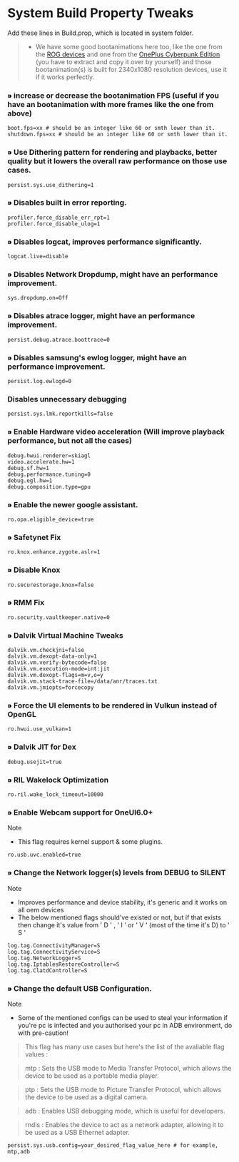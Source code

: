 # System Build Property Tweaks
Add these lines in Build.prop, which is located in system folder.

> - We have some good bootanimations here too, like the one from the <a href="https://github.com/forsaken-heart24/FLOSSIS/blob/main/tweak_configs/ROG_bootanimation.tar.gz">ROG devices</a> and one from the <a href="https://github.com/forsaken-heart24/FLOSSIS/blob/main/tweak_configs/Cyberpunk.tar.gz">OnePlus Cyberpunk Edition</a> (you have to extract and copy it over by yourself) and those bootanimation(s) is built for 2340x1080 resolution devices, use it if it works perfectly.

### ⁍ increase or decrease the bootanimation FPS (useful if you have an bootanimation with more frames like the one from above)
```
boot.fps=xx # should be an integer like 60 or smth lower than it.
shutdown.fps=xx # should be an integer like 60 or smth lower than it.
```

### ⁍ Use Dithering pattern for rendering and playbacks, better quality but it lowers the overall raw performance on those use cases.
```
persist.sys.use_dithering=1
```

### ⁍ Disables built in error reporting.
```
profiler.force_disable_err_rpt=1
profiler.force_disable_ulog=1
```

### ⁍ Disables logcat, improves performance significantly.
```
logcat.live=disable
```

### ⁍ Disables Network Dropdump, might have an performance improvement.
```
sys.dropdump.on=Off
```

### ⁍ Disables atrace logger, might have an performance improvement.
```
persist.debug.atrace.boottrace=0
```

### ⁍ Disables samsung's ewlog logger, might have an performance improvement.
```
persist.log.ewlogd=0
```

### Disables unnecessary debugging
```
persist.sys.lmk.reportkills=false
```

### ⁍ Enable Hardware video acceleration (Will improve playback performance, but not all the cases)
```
debug.hwui.renderer=skiagl
video.accelerate.hw=1
debug.sf.hw=1
debug.performance.tuning=0
debug.egl.hw=1
debug.composition.type=gpu
```

### ⁍ Enable the newer google assistant.
```
ro.opa.eligible_device=true
```

### ⁍ Safetynet Fix
```
ro.knox.enhance.zygote.aslr=1
```

### ⁍ Disable Knox
```
ro.securestorage.knox=false
```

### ⁍ RMM Fix
```
ro.security.vaultkeeper.native=0
```

### ⁍ Dalvik Virtual Machine Tweaks
```
dalvik.vm.checkjni=false
dalvik.vm.dexopt-data-only=1
dalvik.vm.verify-bytecode=false
dalvik.vm.execution-mode=int:jit
dalvik.vm.dexopt-flags=m=v,o=y
dalvik.vm.stack-trace-file=/data/anr/traces.txt
dalvik.vm.jmiopts=forcecopy
```

### ⁍ Force the UI elements to be rendered in Vulkun instead of OpenGL
```
ro.hwui.use_vulkan=1
```

### ⁍ Dalvik JIT for Dex
```
debug.usejit=true
```

### ⁍ RIL Wakelock Optimization
```
ro.ril.wake_lock_timeout=10000
```

### ⁍ Enable Webcam support for OneUI6.0+
> [!NOTE]  
> - This flag requires kernel support & some plugins.
```
ro.usb.uvc.enabled=true
```

### ⁍ Change the Network logger(s) levels from DEBUG to SILENT
> [!NOTE]  
> - Improves performance and device stability, it's generic and it works on all oem devices
> - The below mentioned flags should've existed or not, but if that exists then change it's value from ' D ' , ' I ' or ' V ' (most of the time it's D) to ' S '
```
log.tag.ConnectivityManager=S
log.tag.ConnectivityService=S
log.tag.NetworkLogger=S
log.tag.IptablesRestoreController=S
log.tag.ClatdController=S
```

### ⁍ Change the default USB Configuration.
> [!NOTE] 
> - Some of the mentioned configs can be used to steal your information if you're pc is infected and you authorised your pc in ADB environment, do with pre-caution!

> This flag has many use cases but here's the list of the avaliable flag values :

> mtp : Sets the USB mode to Media Transfer Protocol, which allows the device to be used as a portable media player.

> ptp : Sets the USB mode to Picture Transfer Protocol, which allows the device to be used as a digital camera.

> adb : Enables USB debugging mode, which is useful for developers.

> rndis : Enables the device to act as a network adapter, allowing it to be used as a USB Ethernet adapter.

```
persist.sys.usb.config=your_desired_flag_value_here # for example, mtp,adb
```